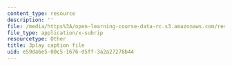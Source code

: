 ```yaml
---
content_type: resource
description: ''
file: /media/https%3A/open-learning-course-data-rc.s3.amazonaws.com/res-18-009-learn-differential-equations-up-close-with-gilbert-strang-and-cleve-moler-fall-2015/e59da6e500c51676d5ff3a2a27278b44_0f15AVSQ770.srt
file_type: application/x-subrip
resourcetype: Other
title: 3play caption file
uid: e59da6e5-00c5-1676-d5ff-3a2a27278b44
---
```

